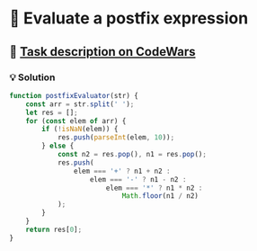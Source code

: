 # 📝 Evaluate a postfix expression

## 🔗 [Task description on CodeWars](https://www.codewars.com/kata/577e9095d648a15b800000d4)

### 💡 Solution

```javascript
function postfixEvaluator(str) {
    const arr = str.split(' ');
    let res = [];
    for (const elem of arr) {
        if (!isNaN(elem)) {
            res.push(parseInt(elem, 10));
        } else {
            const n2 = res.pop(), n1 = res.pop();
            res.push(
                elem === '+' ? n1 + n2 :
                    elem === '-' ? n1 - n2 :
                        elem === '*' ? n1 * n2 :
                            Math.floor(n1 / n2)
            );
        }
    }
    return res[0];
}
```

